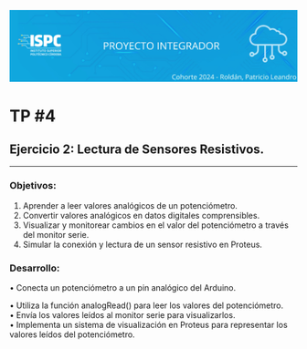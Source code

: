 ![banner](https://github.com/ISPC-TST-PI-I-2024/LeandroRoldan/blob/main/TP%203/.rsc/img/banner.png)

# TP #4

## Ejercicio 2: Lectura de Sensores Resistivos. 

---

### Objetivos:
1. Aprender a leer valores analógicos de un potenciómetro.
2. Convertir valores analógicos en datos digitales comprensibles.
3. Visualizar y monitorear cambios en el valor del potenciómetro a
través del monitor serie.
4. Simular la conexión y lectura de un sensor resistivo en Proteus.
### Desarrollo:
• Conecta un potenciómetro a un pin analógico del Arduino.  

• Utiliza la función analogRead() para leer los valores del potenciómetro.  
• Envía los valores leídos al monitor serie para visualizarlos.  
• Implementa un sistema de visualización en Proteus para representar los valores leídos del potenciómetro.  